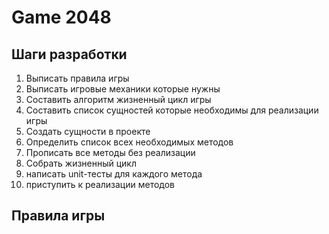 # Game 2048

## Шаги разработки
1. Выписать правила игры
2. Выписать игровые механики которые нужны
3. Составить алгоритм жизненный цикл игры
4. Составить список сущностей которые необходимы для реализации игры
5. Создать сущности в проекте
6. Определить список всех необходимых методов
7. Прописать все методы без реализации
8. Собрать жизненный цикл
9. написать unit-тесты для каждого метода
10. приступить к реализации методов

## Правила игры